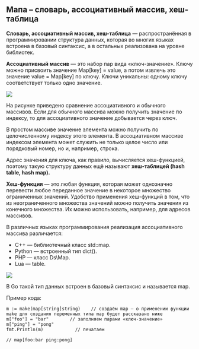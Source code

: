 ## Мапа – словарь, ассоциативный массив, хеш-таблица 

**Словарь, ассоциативный массив, хеш-таблица** — распространённая в программировании структура данных, которая во многих языках встроена в базовый синтаксис, а в остальных реализована на уровне библиотек.


**Ассоциативный массив** — это набор пар вида «ключ-значение». Ключу можно присвоить значение Map[key] = value, а потом извлечь это значение value = Map[key] по ключу. Ключи уникальны: одному ключу соответствует только одно значение.

<img src="https://pictures.s3.yandex.net/resources/3.3_1638894432.png">

На рисунке приведено сравнение ассоциативного и обычного массивов. Если для обычного массива можно получить значение по индексу, то для ассоциативного значение добывается через ключ.

В простом массиве значение элемента можно получить по целочисленному индексу этого элемента. В ассоциативном массиве индексом элемента может служить не только целое число или порядковый номер, но и, например, строка.

Адрес значения для ключа, как правило, вычисляется хеш-функцией, поэтому такую структуру данных ещё называют **хеш-таблицей (hash table, hash map).**

**Хеш-функция** — это любая функция, которая может однозначно перевести любое переданное значение в некоторое множество ограниченных значений. Удобство применения хеш-функций в том, что из неограниченного множества значений можно получить значения из конечного множества. Их можно использовать, например, для адресов массивов.

В различных языках программирования реализация ассоциативного массива различается:

* С++ — библиотечный класс std::map.
* Python — встроенный тип dict().
* PHP — класс Ds\Map.
* Lua — table.

<img src="https://pictures.s3.yandex.net/resources/3.3.HashTable_1639390352.png">

В Go такой тип данных встроен в базовый синтаксис и называется map. 

Пример кода:

```
m := make(map[string]string)    // создаём map — о применении функции make для создания переменных типа map будет рассказано ниже
m["foo"] = "bar"        // заполняем парами «ключ-значение»
m["ping"] = "pong"        
fmt.Println(m)            // печатаем

// map[foo:bar ping:pong] 
```

